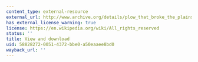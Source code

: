 ```yaml
---
content_type: external-resource
external_url: http://www.archive.org/details/plow_that_broke_the_plains
has_external_license_warning: true
license: https://en.wikipedia.org/wiki/All_rights_reserved
status: ''
title: View and download
uid: 58828272-0051-4372-bbe0-a50eaaee8bd0
wayback_url: ''
---
```

